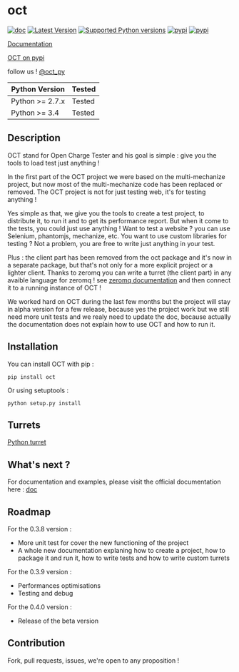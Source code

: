 oct
===
[![doc](https://readthedocs.org/projects/oct/badge/?version=latest)](http://oct.readthedocs.org/en/latest/)
[![Latest Version](https://img.shields.io/pypi/v/oct.svg?style=flat)](https://pypi.python.org/pypi/oct/)
[![Supported Python versions](https://img.shields.io/pypi/pyversions/oct.svg?style=flat)](https://pypi.python.org/pypi/oct/)
[![pypi](https://img.shields.io/pypi/status/oct.svg?style=flat)](https://pypi.python.org/pypi/oct/)
[![pypi](https://travis-ci.org/karec/oct.svg?branch=master)](https://travis-ci.org/karec/oct)

[Documentation](http://oct.readthedocs.org/en/latest/)

[OCT on pypi](https://pypi.python.org/pypi/oct)

follow us ! [@oct_py](https://twitter.com/oct_py)

Python Version | Tested |
-------------- | -------|
Python >= 2.7.x|Tested|
Python >= 3.4|Tested|

Description
-----------

OCT stand for Open Charge Tester and his goal is simple : give you the tools to load test just anything !

In the first part of the OCT project we were based on the multi-mechanize project, but now most of the multi-mechanize
code has been replaced or removed. The OCT project is not for just testing web, it's for testing anything !

Yes simple as that, we give you the tools to create a test project, to distribute it, to run it and to get its performance
report. But when it come to the tests, you could just use anything ! Want to test a website ? you can use Selenium,
phantomjs, mechanize, etc. You want to use custom libraries for testing ? Not a problem, you are free to write just anything
in your test.

Plus : the client part has been removed from the oct package and it's now in a separate package, but that's not only
for a more explicit project or a lighter client. Thanks to zeromq you can write a turret (the client part) in any
avaible language for zeromq ! see [zeromq documentation](http://zeromq.org/bindings:_start) and then connect it to a
running instance of OCT !

We worked hard on OCT during the last few months but the project will stay in alpha version for a few release, because
yes the project work but we still need more unit tests and we realy need to update the doc, because actually
the documentation does not explain how to use OCT and how to run it.

Installation
------------
You can install OCT with pip :

`pip install oct`

Or using setuptools :

`python setup.py install`


Turrets
-------

[Python turret](https://github.com/karec/oct-turrets)

What's next ?
-------------

For documentation and examples, please visit the official documentation here : [doc](http://oct.readthedocs.org/en/latest/)

Roadmap
-------

For the 0.3.8 version :

* More unit test for cover the new functioning of the project
* A whole new documentation explaning how to create a project, how to package it and run it, how to write tests and how
to write custom turrets

For the 0.3.9 version :

* Performances optimisations
* Testing and debug

For the 0.4.0 version :

* Release of the beta version

Contribution
------------

Fork, pull requests, issues, we're open to any proposition !

